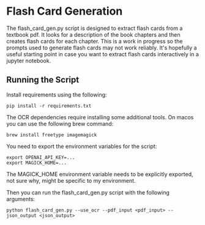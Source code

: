 # Flash Card Generation

The flash_card_gen.py script is designed to extract flash cards from a textbook pdf. It looks for a description of the book chapters and then creates flash cards for each chapter. This is a work in progress so the prompts used to generate flash cards may not work reliably. It's hopefully a useful starting point in case you want to extract flash cards interactively in a jupyter notebook.

## Running the Script

Install requirements using the following:

```
pip install -r requirements.txt
```

The OCR dependencies require installing some additional tools. On macos you can use the following brew command:

```
brew install freetype imagemagick 
```

You need to export the environment variables for the script:

```
export OPENAI_API_KEY=...
export MAGICK_HOME=...
```

The MAGICK_HOME environment variable needs to be explicitly exported, not sure why, might be specific to my environment.

Then you can run the flash_card_gen.py script with the following arguments:

```
python flash_card_gen.py --use_ocr --pdf_input <pdf_input> --json_output <json_output>
```